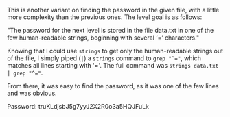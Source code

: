 This is another variant on finding the password in the given file, with a little more complexity than the previous ones. The level goal is as follows:

"The password for the next level is stored in the file data.txt in one of the few human-readable strings, beginning with several ‘=’ characters."

Knowing that I could use `strings` to get only the human-readable strings out of the file, I simply piped (`|`) a `strings` command to `grep "^="`, which matches all lines starting with '='. The full command was `strings data.txt | grep "^="`.

From there, it was easy to find the password, as it was one of the few lines and was obvious.

Password: truKLdjsbJ5g7yyJ2X2R0o3a5HQJFuLk

